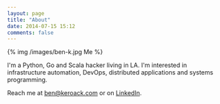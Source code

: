 ```yaml
---
layout: page
title: "About"
date: 2014-07-15 15:12
comments: false
---
```


{% img /images/ben-k.jpg Me %}

I'm a Python, Go and Scala hacker living in LA. I'm interested in infrastructure automation, DevOps, distributed applications
and systems programming.

Reach me at ben@keroack.com or on [LinkedIn](http://www.linkedin.com/pub/benjamen-keroack/60/b07/2a8).